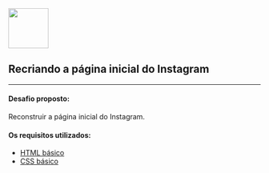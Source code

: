 <img src="https://github.com/beto-frs/Recriando_Instagram/blob/master/img/3fca7cd5-82fd-47a0-95ce-822f7b58af2e.png" width="80"/>

## Recriando a página inicial do Instagram

<hr>

#### Desafio proposto:

Reconstruir a página inicial do Instagram.



#### Os requisitos utilizados:

* [HTML básico](https://www.w3schools.com/html/)
* [CSS básico](https://developer.mozilla.org/pt-BR/docs/Web/CSS)

